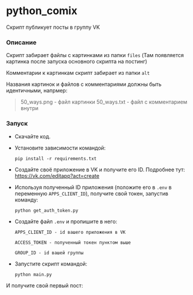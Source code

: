 # python_comix

Скрипт публикует посты в группу VK

### Описание

Скрипт забирает файлы с картинками из папки ```files``` 
(Там появляется картинка после запуска основного скрипта на постинг)

Комментарии к картинкам скрипт забирает из папки ```alt```

Названия картинок и файлов с комментариями должны быть идентичными, напрмер:
> 50_ways.png - файл картинки
> 50_ways.txt - файл с комментарием внутри

### Запуск

* Скачайте код.
* Установите зависимости командой:

    ```pip install -r requirements.txt```

* Создайте своё приложение в VK и получите его ID. Подробнее тут: https://vk.com/editapp?act=create
* Используя полученный ID приложения (положите его в ```.env``` в переменную ```APPS_CLIENT_ID```),
получите свой токен, запустив команду:

    ```python get_auth_token.py```

* Создайте файл ```.env``` и пропишите в него:

    ```APPS_CLIENT_ID - id вашего приложения в VK```

    ```ACCESS_TOKEN - полученный токен пунктом выше```

    ```GROUP_ID - id вашей группы```

* Запустите скрипт командой:

    ```python main.py```

И получите свой первый пост:


